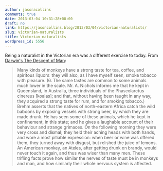 ```yaml
---
author: jasonacollins
comments: true
date: 2013-03-04 10:31:28+00:00
draft: no
link: https://jasoncollins.blog/2013/03/04/victorian-naturalists/
slug: victorian-naturalists
title: Victorian naturalists
wordpress_id: 5556
---
```


Being a naturalist in the Victorian era was a different exercise to today. From [Darwin's The Descent of Man](http://www.gutenberg.org/ebooks/2300):


<blockquote>Many kinds of monkeys have a strong taste for tea, coffee, and spiritous liquors: they will also, as I have myself seen, smoke tobacco with pleasure. (6. The same tastes are common to some animals much lower in the scale. Mr. A. Nichols informs me that he kept in Queensland, in Australia, three individuals of the Phaseolarctus cinereus [koalas]; and that, without having been taught in any way, they acquired a strong taste for rum, and for smoking tobacco.) Brehm asserts that the natives of north-eastern Africa catch the wild baboons by exposing vessels with strong beer, by which they are made drunk. He has seen some of these animals, which he kept in confinement, in this state; and he gives a laughable account of their behaviour and strange grimaces. On the following morning they were very cross and dismal; they held their aching heads with both hands, and wore a most pitiable expression: when beer or wine was offered them, they turned away with disgust, but relished the juice of lemons. An American monkey, an Ateles, after getting drunk on brandy, would never touch it again, and thus was wiser than many men. These trifling facts prove how similar the nerves of taste must be in monkeys and man, and how similarly their whole nervous system is affected.</blockquote>
